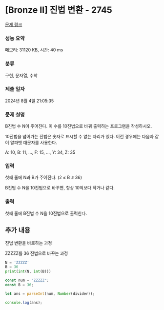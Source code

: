 # [Bronze II] 진법 변환 - 2745

[문제 링크](https://www.acmicpc.net/problem/2745)

### 성능 요약

메모리: 31120 KB, 시간: 40 ms

### 분류

구현, 문자열, 수학

### 제출 일자

2024년 8월 4일 21:05:35

### 문제 설명

<p>B진법 수 N이 주어진다. 이 수를 10진법으로 바꿔 출력하는 프로그램을 작성하시오.</p>

<p>10진법을 넘어가는 진법은 숫자로 표시할 수 없는 자리가 있다. 이런 경우에는 다음과 같이 알파벳 대문자를 사용한다.</p>

<p>A: 10, B: 11, ..., F: 15, ..., Y: 34, Z: 35</p>

### 입력

 <p>첫째 줄에 N과 B가 주어진다. (2 ≤ B ≤ 36)</p>

<p>B진법 수 N을 10진법으로 바꾸면, 항상 10억보다 작거나 같다.</p>

### 출력

 <p>첫째 줄에 B진법 수 N을 10진법으로 출력한다.</p>

## 추가 내용

진법 변환을 바로하는 과정

ZZZZZ를 36 진법으로 바꾸는 과정

```python
N = 'ZZZZZ'
B = 36
print(int(N, int(B)))
```

```javascript
const num = "ZZZZZ";
const B = 36;

let ans = parseInt(num, Number(divider));

console.log(ans);
```

